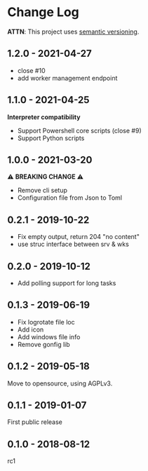 # Change Log

**ATTN**: This project uses [semantic versioning](http://semver.org/).

## 1.2.0 - 2021-04-27
- close #10
- add worker management endpoint

## 1.1.0 - 2021-04-25
**Interpreter compatibility**
- Support Powershell core scripts (close #9)
- Support Python scripts 

## 1.0.0 - 2021-03-20
:warning: **BREAKING CHANGE** :warning:
- Remove cli setup
- Configuration file from Json to Toml

## 0.2.1 - 2019-10-22
- Fix empty output, return 204 "no content"
- use struc interface between srv & wks

## 0.2.0 - 2019-10-12
- Add polling support for long tasks

## 0.1.3 - 2019-06-19
- Fix logrotate file loc
- Add icon
- Add windows file info
- Remove gonfig lib

## 0.1.2 - 2019-05-18
Move to opensource, using AGPLv3.

## 0.1.1 - 2019-01-07
First public release

## 0.1.0 - 2018-08-12
rc1
